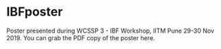 # IBFposter
Poster presented during WCSSP 3 - IBF Workshop, IITM Pune 29-30 Nov 2019. You can grab the PDF copy of the poster here.

